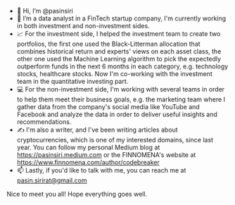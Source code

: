 - 👋 Hi, I’m @pasinsiri
- 👀 I’m a data analyst in a FinTech startup company, I'm currently working in both investment and non-investment sides.
- 📈 For the investment side, I helped the investment team to create two portfolios, the first one used the Black-Litterman allocation that combines historical return and experts' views on each asset class, the other one used the Machine Learning algorithm to pick the expectedly outperform funds in the next 6 months in each category, e.g. technology stocks, healthcare stocks. Now I'm co-working with the investment team in the quantitative investing part.
- 💻 For the non-investment side, I'm working with several teams in order to help them meet their business goals, e.g. the marketing team where I gather data from the company's social media like YouTube and Facebook and analyze the data in order to deliver useful insights and recommendations.
- ✍️ I'm also a writer, and I've been writing articles about cryptocurrencies, which is one of my interested domains, since last year. You can follow my personal Medium blog at https://pasinsiri.medium.com or the FINNOMENA's website at https://www.finnomena.com/author/codebreaker
- 📫 Lastly, if you'd like to talk with me, you can reach me at pasin.sirirat@gmail.com

Nice to meet you all! Hope everything goes well.

<!---
Pasinsiri/Pasinsiri is a ✨ special ✨ repository because its `README.md` (this file) appears on your GitHub profile.
You can click the Preview link to take a look at your changes.
--->
